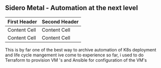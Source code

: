 
## Sidero Metal - Automation at the next level


| First Header  | Second Header |
| ------------- | ------------- |
| Content Cell  | Content Cell  |
| Content Cell  | Content Cell  |

This is by far one of the best way to archive automation of K8s deployment and life cycle mangement ive come to experience so far, i used to do Terraform to provision VM 's and Ansible for configuration of the VM's 
